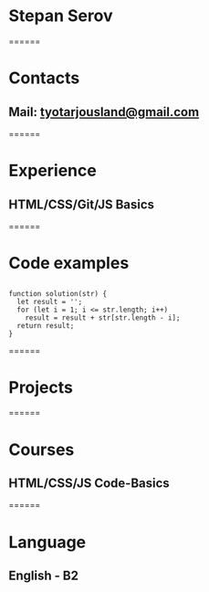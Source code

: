 # Stepan Serov
======
# Contacts
## Mail: tyotarjousland@gmail.com
======
# Experience
## HTML/CSS/Git/JS Basics
======
# Code examples
## 
```
function solution(str) {
  let result = '';
  for (let i = 1; i <= str.length; i++)
    result = result + str[str.length - i];
  return result;
}
```
======
# Projects
======
# Courses
## HTML/CSS/JS Code-Basics
======
# Language
## English - B2
